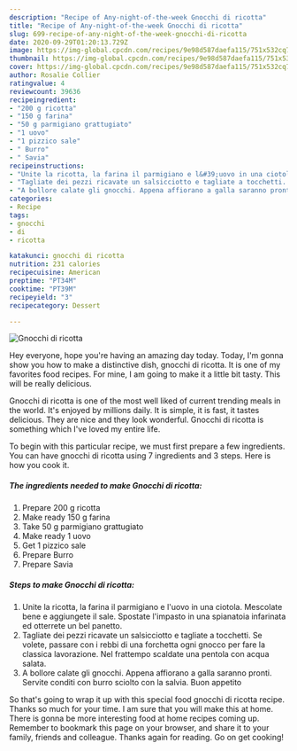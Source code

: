 ```yaml
---
description: "Recipe of Any-night-of-the-week Gnocchi di ricotta"
title: "Recipe of Any-night-of-the-week Gnocchi di ricotta"
slug: 699-recipe-of-any-night-of-the-week-gnocchi-di-ricotta
date: 2020-09-29T01:20:13.729Z
image: https://img-global.cpcdn.com/recipes/9e98d587daefa115/751x532cq70/gnocchi-di-ricotta-recipe-main-photo.jpg
thumbnail: https://img-global.cpcdn.com/recipes/9e98d587daefa115/751x532cq70/gnocchi-di-ricotta-recipe-main-photo.jpg
cover: https://img-global.cpcdn.com/recipes/9e98d587daefa115/751x532cq70/gnocchi-di-ricotta-recipe-main-photo.jpg
author: Rosalie Collier
ratingvalue: 4
reviewcount: 39636
recipeingredient:
- "200 g ricotta"
- "150 g farina"
- "50 g parmigiano grattugiato"
- "1 uovo"
- "1 pizzico sale"
- " Burro"
- " Savia"
recipeinstructions:
- "Unite la ricotta, la farina il parmigiano e l&#39;uovo in una ciotola. Mescolate bene e aggiungete il sale. Spostate l&#39;impasto in una spianatoia infarinata ed otterrete un bel panetto."
- "Tagliate dei pezzi ricavate un salsicciotto e tagliate a tocchetti. Se volete, passare con i rebbi di una forchetta ogni gnocco per fare la classica lavorazione. Nel frattempo scaldate una pentola con acqua salata."
- "A bollore calate gli gnocchi. Appena affiorano a galla saranno pronti. Servite conditi con burro sciolto con la salvia. Buon appetito"
categories:
- Recipe
tags:
- gnocchi
- di
- ricotta

katakunci: gnocchi di ricotta 
nutrition: 231 calories
recipecuisine: American
preptime: "PT34M"
cooktime: "PT39M"
recipeyield: "3"
recipecategory: Dessert

---
```



![Gnocchi di ricotta](https://img-global.cpcdn.com/recipes/9e98d587daefa115/751x532cq70/gnocchi-di-ricotta-recipe-main-photo.jpg)

Hey everyone, hope you're having an amazing day today. Today, I'm gonna show you how to make a distinctive dish, gnocchi di ricotta. It is one of my favorites food recipes. For mine, I am going to make it a little bit tasty. This will be really delicious.

Gnocchi di ricotta is one of the most well liked of current trending meals in the world. It's enjoyed by millions daily. It is simple, it is fast, it tastes delicious. They are nice and they look wonderful. Gnocchi di ricotta is something which I've loved my entire life.




To begin with this particular recipe, we must first prepare a few ingredients. You can have gnocchi di ricotta using 7 ingredients and 3 steps. Here is how you cook it.

<!--inarticleads1-->

##### The ingredients needed to make Gnocchi di ricotta:

1. Prepare 200 g ricotta
1. Make ready 150 g farina
1. Take 50 g parmigiano grattugiato
1. Make ready 1 uovo
1. Get 1 pizzico sale
1. Prepare  Burro
1. Prepare  Savia




<!--inarticleads2-->

##### Steps to make Gnocchi di ricotta:

1. Unite la ricotta, la farina il parmigiano e l&#39;uovo in una ciotola. Mescolate bene e aggiungete il sale. Spostate l&#39;impasto in una spianatoia infarinata ed otterrete un bel panetto.
1. Tagliate dei pezzi ricavate un salsicciotto e tagliate a tocchetti. Se volete, passare con i rebbi di una forchetta ogni gnocco per fare la classica lavorazione. Nel frattempo scaldate una pentola con acqua salata.
1. A bollore calate gli gnocchi. Appena affiorano a galla saranno pronti. Servite conditi con burro sciolto con la salvia. Buon appetito




So that's going to wrap it up with this special food gnocchi di ricotta recipe. Thanks so much for your time. I am sure that you will make this at home. There is gonna be more interesting food at home recipes coming up. Remember to bookmark this page on your browser, and share it to your family, friends and colleague. Thanks again for reading. Go on get cooking!
